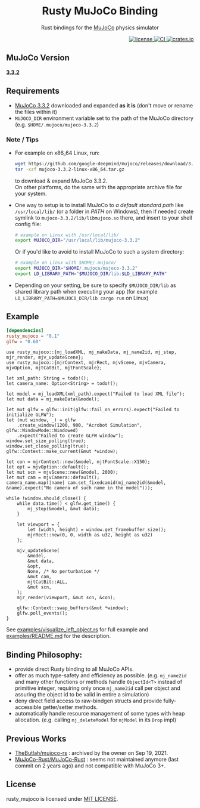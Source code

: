 <div align="center">
    <h1>Rusty MuJoCo Binding</h1>
    <p>Rust bindings for the <a href="https://mujoco.org">MuJoCo</a> physics simulator</p>
</div>

<div align="right">
    <a href="https://github.com/rust-control/rusty_mujoco/blob/main/LICENSE">
        <img alt="license" src="https://img.shields.io/crates/l/rusty_mujoco.svg"/>
    </a>
    <a href="https://github.com/rust-control/rusty_mujoco/actions">
        <img alt="CI" src="https://github.com/rust-control/rusty_mujoco/actions/workflows/CI.yml/badge.svg?branch=main"/>
    </a>
    <a href="https://crates.io/crates/rusty_mujoco">
        <img alt="crates.io" src="https://img.shields.io/crates/v/rusty_mujoco.svg"/>
    </a>
</div>

## MuJoCo Version

[**3.3.2**](https://github.com/google-deepmind/mujoco/releases/tag/3.3.2)

## Requirements

- [MuJoCo 3.3.2](https://github.com/google-deepmind/mujoco/releases/tag/3.3.2) downloaded
  and expanded **as it is** (don't move or rename the files within it)
- `MUJOCO_DIR` environment variable set to the path of the MuJoCo directory (e.g. `$HOME/.mujoco/mujoco-3.3.2`)

### Note / Tips

- For example on x86_64 Linux, run:
  ```sh
  wget https://github.com/google-deepmind/mujoco/releases/download/3.3.2/mujoco-3.3.2-linux-x86_64.tar.gz
  tar -xzf mujoco-3.3.2-linux-x86_64.tar.gz
  ```
  to download & expand MuJoCo 3.3.2.\
  On other platforms, do the same with the appropriate archive file for your system.
  
- One way to setup is to install MuJoCo to _a default standard path_ like `/usr/local/lib/`
  (or a folder in _PATH_ on Windows), then if needed create symlink to `mujoco-3.3.2/lib/libmujoco.so` there,
  and insert to your shell config file:
  ```sh
  # example on Linux with /usr/local/lib/
  export MUJOCO_DIR="/usr/local/lib/mujoco-3.3.2"
  ```
  Or if you'd like to avoid to install MuJoCo to such a system directory:
  ```sh
  # example on Linux with $HOME/.mujoco/
  export MUJOCO_DIR="$HOME/.mujoco/mujoco-3.3.2"
  export LD_LIBRARY_PATH="$MUJOCO_DIR/lib:$LD_LIBRARY_PATH"
  ```
  
- Depending on your setting, be sure to specify `$MUJOCO_DIR/lib` as shared library path
  when executing your app (for example `LD_LIBRARY_PATH=$MUJOCO_DIR/lib cargo run` on Linux)

## Example

```toml
[dependencies]
rusty_mujoco = "0.1"
glfw = "0.60"
```

```rust,no_run
use rusty_mujoco::{mj_loadXML, mj_makeData, mj_name2id, mj_step, mjr_render, mjv_updateScene};
use rusty_mujoco::{mjrContext, mjrRect, mjvScene, mjvCamera, mjvOption, mjtCatBit, mjtFontScale};

let xml_path: String = todo!();
let camera_name: Option<String> = todo!();

let model = mj_loadXML(xml_path).expect("Failed to load XML file");
let mut data = mj_makeData(&model);

let mut glfw = glfw::init(glfw::fail_on_errors).expect("Failed to initialize GLFW");
let (mut window, _) = glfw
    .create_window(1200, 900, "Acrobot Simulation", glfw::WindowMode::Windowed)
    .expect("Failed to create GLFW window");
window.set_size_polling(true);
window.set_close_polling(true);
glfw::Context::make_current(&mut *window);

let con = mjrContext::new(&model, mjtFontScale::X150);
let opt = mjvOption::default();
let mut scn = mjvScene::new(&model, 2000);
let mut cam = mjvCamera::default();
camera_name.map(|name| cam.set_fixedcamid(mj_name2id(&model, &name).expect("No camera of such name in the model")));

while !window.should_close() {
    while data.time() < glfw.get_time() {
        mj_step(&model, &mut data);
    }
    
    let viewport = {
        let (width, height) = window.get_framebuffer_size();
        mjrRect::new(0, 0, width as u32, height as u32)
    };
    
    mjv_updateScene(
        &model,
        &mut data,
        &opt,
        None, /* No perturbation */
        &mut cam,
        mjtCatBit::ALL,
        &mut scn,
    );
    mjr_render(viewport, &mut scn, &con);
    
    glfw::Context::swap_buffers(&mut *window);
    glfw.poll_events();
}
```

See [examples/visualize_left_object.rs](./examples/visualize_left_object.rs) for full example
and [examples/README.md](./examples/README.md) for the description.

##  Binding Philosophy:

- provide direct Rusty binding to all MuJoCo APIs.
- offer as much type-safety and efficiency as possible.
  (e.g. `mj_name2id` and many other functions or methods handle `ObjectId<T>`
  instead of primitive integer, requiring only once `mj_name2id` call per object and
  assuring the object id to be valid in entire a simulation)
- deny direct field access to raw-bindgen structs and provide fully-accessible getter/setter methods.
- automatically handle resource management of some types with heap allocation.
  (e.g. calling `mj_deleteModel` for `mjModel` in its `Drop` impl)

## Previous Works

- [TheButlah/mujoco-rs](https://github.com/TheButlah/mujoco-rs)
  : archived by the owner on Sep 19, 2021.
- [MuJoCo-Rust/MuJoCo-Rust](https://github.com/MuJoCo-Rust/MuJoCo-Rust)
  : seems not maintained anymore (last commit on 2 years ago) and not compatible with MuJoCo 3+.

## License

rusty_mujoco is licensed under [MIT LICENSE](https://github.com/rust-control/rusty_mujoco/blob/main/LICENSE).
